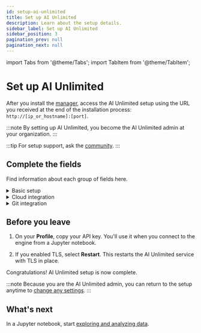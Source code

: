 ```yaml
---
id: setup-ai-unlimited
title: Set up AI Unlimited
description: Learn about the setup details.
sidebar_label: Set up AI Unlimited
sidebar_position: 3
pagination_prev: null
pagination_next: null
---
```


import Tabs from '@theme/Tabs';
import TabItem from '@theme/TabItem';

# Set up AI Unlimited

After you install the [manager](/docs/glossary.md#ai-unlimited-manager), access the AI Unlimited setup using the URL you received at the end of the installation process: `http://[ip_or_hostname]:[port]`. 

:::note
By setting up AI Unlimited, you become the AI Unlimited admin at your organization.
:::

:::tip
For setup support, ask the [community](https://support.teradata.com/community?id=community_forum&sys_id=b0aba91597c329d0e6d2bd8c1253affa).
:::

<a id="setup-fields"></a>	
## Complete the fields

Find information about each group of fields here.

<details>

<summary>Basic setup</summary>

<br />
**AI Unlimited base URL**&mdash;The URL you used to access the setup. You received it when you installed the manager.


**Git provider**&mdash;GitHub or GitLab.

**AI Unlimited log level**&mdash;The level of detail to see in AI Unlimited logs.

**Engine IP network type**

Select **Private** if you deploy the engine in the same Virtual Private Cloud as AI Unlimited.

**Public** or **Private** refers to how AI Unlimited should communicate with the engine. The engine might have a public IP address, a private IP address, or both. Indicate the type of IP address to which AI Unlimited should connect.

**Use TLS**

We recommend that you use [Transport Layer Security (TLS)](/docs/glossary.md#transport-layer-security) to secure connections to AI Unlimited and safeguard your data in transit.

- If you are using an [application load balancer (ALB)](/docs/glossary.md#application-load-balancer), with certification termination enabled, select **False**.

- If you are using a [network load balancer (NLB)](/docs/glossary.md#network-load-balancer) or no load balancer, select **True.**

	- **AI Unlimited TLS certificate** and **AI Unlimited TLS certificate key**&mdash;If you have a certificate issued by a trusted Certificate Authority (CA), you can provide it and its key. You'll be responsible for managing the certificate lifecycle, including renewal and validation. If you have specific requirements or need more control over your certificates, bringing your own is a good option.

	- Or select **Generate Certs** to use a Teradata system-generated certificate. It automatically renews before it expires.

Select **Update**.

</details>


<details>

<summary>Cloud integration</summary>
<br />
Some of these fields are for default values. Later, when you deploy the engine from a Jupyter notebook, you can specify values, different from the defaults, for that deployment.

<Tabs>
<TabItem value="aws1" label="AWS">
<br />
**Default region**&mdash;The AWS region in which to deploy the engine. We recommend choosing the region closest to your data lake.

**Default subnet**&mdash;The [AWS subnet](https://docs.aws.amazon.com/vpc/latest/userguide/configure-subnets.html) to which to deploy the engine. The AWS console shows the subnets in the region.

**Default IAM role**

- The [IAM role](https://docs.aws.amazon.com/IAM/latest/UserGuide/id_roles_create.html) for the engine. Leave blank to let AI Unlimited create the role&mdash;if your security allows this. Otherwise, create a role using this policy: [ai-unlimited-engine.json](https://github.com/Teradata/ai-unlimited/blob/develop/deployments/aws/policies/ai-unlimited-engine.json).
- If AI Unlimited creates the role, it creates it for the AWS [cluster](/docs/glossary.md#cluster) that deploys the engine&mdash;each time you deploy the engine. If your organization creates the role, it must accommodate any cluster that might deploy the engine.
		
**Resource tags**&mdash;You can [tag](https://docs.aws.amazon.com/tag-editor/latest/userguide/tagging.html) the AWS resources that deploy the engine to make them easier to manage.

**Inbound security**

Use these fields to allow source traffic to reach the engine:
- **Default [CIDRs](/docs/glossary.md#classless-inter-domain-routing)**
- **Default [security group](https://docs.aws.amazon.com/vpc/latest/userguide/working-with-security-groups.html) IDs**&mdash;If you deploy the engine in the same Virtual Private Cloud as AI Unlimited, include the AI Unlimited security group in this field to ensure that AI Unlimited can communicate with the engine.
- **Default [prefix list](https://docs.aws.amazon.com/vpc/latest/userguide/managed-prefix-lists.html) names**

**Role prefix**&mdash;If AI Unlimited creates the role, this prefix is added to the role name.

**[Permissions boundary](https://docs.aws.amazon.com/IAM/latest/UserGuide/access_policies_boundaries.html) ARN**&mdash;If your IAM entities require a boundary, you can provide one here.   

Select **Update**.

</TabItem>

<TabItem value="azure" label="Azure"> 

<br />

**Default region**&mdash;The Azure region in which to deploy the engine. We recommend choosing the region closest to your data lake.

Learn more about [Azure virtual networks](https://learn.microsoft.com/en-us/azure/virtual-network/concepts-and-best-practices).


**Default network resource group**&mdash;The resource group that contains the network.

**Default network**&mdash;The network to which to deploy the engine.

**Default subnet**&mdash;The subnet to which to deploy the engine.

**Default key vault**&mdash;The key vault, used by the engine, in which sensitive information such as passwords can be securely stored.

**Default key vault resource group**&mdash;The resource group that contains the key vault.

**Inbound security**

Use these fields to allow source traffic to reach the engine:

- **Default [CIDRs](/docs/glossary.md#classless-inter-domain-routing)**
 
- **Default [application security group](https://learn.microsoft.com/en-us/azure/virtual-network/application-security-groups) names**&mdash; If you deploy the engine in the same Virtual Private Cloud as AI Unlimited, include the AI Unlimited application security group in this field to ensure that AI Unlimited can communicate with the engine.

**Resource tags**&mdash;You can [tag](https://learn.microsoft.com/en-us/azure/azure-resource-manager/management/tag-resources) the Azure resources that deploy the engine to make them easier to manage.

Select **Update**.

</TabItem>
</Tabs>

</details>


<details>

<summary>Git integration</summary>

<Tabs>

<TabItem value="github" label="GitHub">

<br />

**GitHub callback URL**&mdash;After authenticating a user, GitHub uses this URL to redirect back to the manager. This was provided to the OAuth app [when it was created](docs/resources/create-oauth-app.md).

**GitHub base URL**&mdash;The URL for your GitHub instance.

**GitHub client ID** and **GitHub client secret**&mdash;The credentials received from GitHub when your [OAuth app was created](/docs/resources/create-oauth-app.md).

**Organization access**

Two organizations in your GitHub account can help with access control and repository management:

- Members of the **Authorizing organization** are able to sign in and authenticate themselves in AI Unlimited. If you don't specify an organization, any GitHub account user can sign in and authenticate.

- Project repositories are created in the **Repository organization**. If you don't specify an organization, projects will be in your personal GitHub space.

Select **Update**.

Select **Sign In**. Then, if prompted, sign in.

</TabItem>

<TabItem value="gitlab" label="GitLab">

<br />

**GitLab callback URL**&mdash;After authenticating a user, GitLab uses this URL to redirect back to the manager. This was provided to the OAuth app [when it was created](docs/resources/create-oauth-app.md).

**GitLab base URL**&mdash;The URL for your GitLab instance.

**GitLab client ID** and **GitLab client secret**&mdash;The credentials received from GitLab when your [OAuth app was created](/docs/resources/create-oauth-app.md).

**Group access**

Two groups in your GitLab account can help with access control and repository management:

- Members of the **Authorizing group** are able to sign in and authenticate themselves in AI Unlimited. If you don't specify a group, any GitLab account user can sign in and authenticate.

- All project repositories are created in the **Repository group**. If you don't specify a group, projects will be in your personal GitLab space.

Select **Update**.

Select **Sign In**. Then, if prompted, sign in.

</TabItem>
</Tabs>

</details>


## Before you leave

1. On your **Profile**, copy your API key.
    You'll use it when you connect to the engine from a Jupyter notebook.

2. If you enabled TLS, select **Restart**. This restarts the AI Unlimited service with TLS in place.

Congratulations! AI Unlimited setup is now complete.


:::note
Because you are the AI Unlimited admin, you can return to the setup anytime to [change any settings](/docs/manage-ai-unlimited/change-settings.md). 
:::


## What's next

In a Jupyter notebook, start [exploring and analyzing data](/docs/explore-and-analyze-data/).

